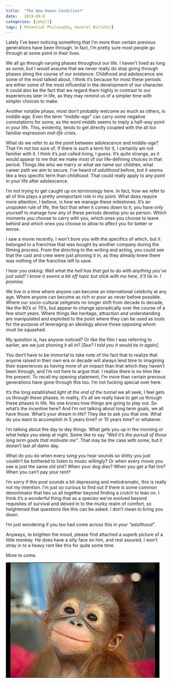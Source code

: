 ```yaml
---
title:  "The New Human Condition?"
date:   2019-09-8
categories: [jekyll]
tags: [ Potential Philosophy, General Bullshit]
---
```


Lately I’ve been noticing something that I’m more than certain previous generations have been through. In fact, I’m pretty sure most people go through at some point in their lives. 


We all go through varying phases throughout our life. I haven’t lived as long as some, but I would assume that we never really do stop going through phases along the course of our existence. Childhood and adolescence are some of the most talked about, I think it’s because for most these periods are either some of the most influential in the development of our character. It could also be the fact that we regard them highly in contrast to our experiences later in life, as they may remind us of a simpler time with simpler choices to make. 

Another notable phase, most don’t probably welcome as much as others, is middle-age. Even the term *“middle-age”* can carry some negative connotations for some, as the word *middle* seems to imply a half-way point in your life. This, evidently, tends to get directly coupled with the all too familiar expression *mid-life crisis*. 


What do we refer to as the point between adolescence and middle-age? That I’m not too sure of. If there is such a term for it, I certainly am not familiar with it. I think it’s just called living, I guess. It’s quite strange, as it would appear to me that we make most of our life-defining choices in that period. Things like who we marry or what we name our children, what career path we aim to secure. I’ve heard of *adulthood* before, but it seems like a less specific term than *childhood*. That could really apply to any point in your life after adolescence.

I’m not trying to get caught up on terminology here. In fact, how we refer to all of this plays a pretty unimportant role in my point. What does require more attention, I believe, is how we manage these milestones. It’s an unspoken rule of life, the fact that when it comes down to it, you have only yourself to manage how any of these periods develop you as person. Which moments you choose to carry with you, which ones you choose to leave behind and which ones you choose to allow to affect you for better or worse. 


I saw a movie recently, I won’t bore you with the specifics of which, but it belonged to a franchise that was bought by another company during the filming process. From the directing to the writing and acting, you could see that the cast and crew were just phoning it in, as they already knew there was nothing of the franchise left to save. 

*I hear you asking: Well what the hell has that got to do with anything you’ve just said? I know it seems a bit off topic but stick with me here, it’ll tie in. I promise.*

 We live in a time where anyone can become an international celebrity at any age. Where anyone can become as rich or poor as never before possible. Where our socio-cultural zeitgeists no longer shift from decade to decade, like the 60’s or 70’s, but appear to change sporadically over the course of a few short years. Where things like heritage, attraction and understanding are manipulated and exploited to the point where they can be used as tools for the purpose of leveraging an ideology above those opposing whom must be squashed. 

My question is, has anyone noticed? Or like the film I was referring to earlier, are we just phoning it all in? *[See? I told you it would tie in again]*.


You don’t have to be immortal to take note of the fact that to realize that anyone raised in their own era or decade will always lend time to imagining their experiences as having more of an impact than that which they haven’t been through, and I’m not here to argue that. I realize there is no time like the present. To recall my opening statement, I’m more than certain previous generations have gone through this too. I’m not fucking special over here.


It’s the long established *light at the end of the tunnel* we all seek, I feel gets us through these phases. In reality, it’s all we really have to get us through these phases In life. No one knows how things are going to play out. So what’s the incentive here? And I’m not talking about long term goals, we all have those. What’s your dream in life? They like to ask you that one. What do you want to accomplish in 5 years time? or 10 years time? or whatever.

I’m talking about the day to day things. What gets you up in the morning or what helps you sleep at night. Some like to say *”Well it’s the pursuit of those long term goals that motivate me”*. That may be the case with some, but it doesn’t last all damn day.

What do you do when every song you hear sounds so shitty you just couldn’t be bothered to listen to music willingly? Or when every movie you see is just the same old shit? When your dog dies? When you get a flat tire?  When you can’t pay your rent? 


I’m sorry if this post sounds a bit depressing and melodramatic, this is really not my intention. I’m just so curious to find out if there *is* some common denominator that ties us all together beyond finding a crutch to lean on. I think it’s a wonderful thing that as a species we’ve evolved beyond requisites of survival and delved in to the murky realm of comfort, so heightened that questions like this can be asked. I don’t mean to bring you down. 

I’m just wondering if you too had come across this in your *“adulthood”*.


Anyways, to brighten the mood, please find attached a superb picture of a little monkey. He does have a silly face on him, and rest assured, I won’t stray in to a heavy rant like this for quite some time. 

More to come.

![](/assets/monkey.jpg)

